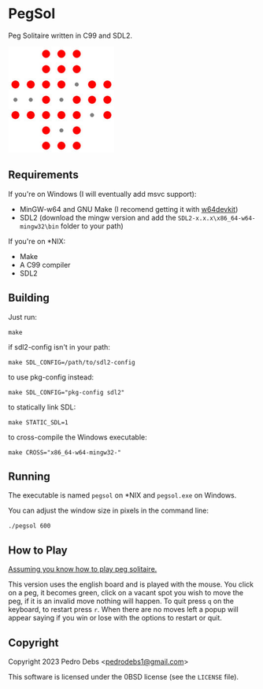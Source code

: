 # PegSol

Peg Solitaire written in C99 and SDL2.

![screenshot](img.jpg)

## Requirements

If you're on Windows (I will eventually add msvc support):

 - MinGW-w64 and GNU Make (I recomend getting it with [w64devkit](https://github.com/skeeto/w64devkit))
 - SDL2 (download the mingw version and add the `SDL2-x.x.x\x86_64-w64-mingw32\bin` folder to your path)

If you're on \*NIX:

 - Make
 - A C99 compiler
 - SDL2

## Building

Just run:

    make

if sdl2-config isn't in your path:

    make SDL_CONFIG=/path/to/sdl2-config

to use pkg-config instead:

    make SDL_CONFIG="pkg-config sdl2"

to statically link SDL:

    make STATIC_SDL=1

to cross-compile the Windows executable:

    make CROSS="x86_64-w64-mingw32-"

## Running

The executable is named `pegsol` on \*NIX and `pegsol.exe` on Windows.

You can adjust the window size in pixels in the command line:

    ./pegsol 600

## How to Play

[Assuming you know how to play peg solitaire.](https://en.wikipedia.org/wiki/Peg_solitaire)

This version uses the english board and is played with the mouse. You click on
a peg, it becomes green, click on a vacant spot you wish to move the peg, if it
is an invalid move nothing will happen. To quit press `q` on the keyboard, to
restart press `r`. When there are no moves left a popup will appear saying if
you win or lose with the options to restart or quit.

## Copyright 

Copyright 2023 Pedro Debs &lt;<pedrodebs1@gmail.com>&gt;

This software is licensed under the 0BSD license (see the `LICENSE` file).

